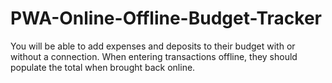 # PWA-Online-Offline-Budget-Tracker
You will be able to add expenses and deposits to their budget with or without a connection. When entering transactions offline, they should populate the total when brought back online.
